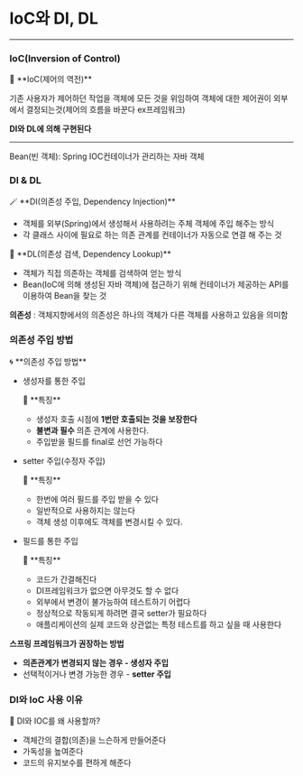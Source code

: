 # IoC와 DI, DL

---

### IoC(****Inversion of Control)****

<aside>
🧩 **IoC(제어의 역전)**

기존 사용자가 제어하던 작업을 객체에 모든 것을 위임하여 객체에 대한 제어권이 외부에서 결정되는것(제어의 흐름을 바꾼다 ex프레임워크)

**DI와 DL에 의해 구현된다**

---

Bean(빈 객체): Spring IOC컨테이너가 관리하는 자바 객체

</aside>

### DI & DL

<aside>
🪄 **DI(의존성 주입, Dependency Injection)**

- 객체를 외부(Spring)에서 생성해서 사용하려는 주체 객체에 주입 해주는 방식
- 각 클래스 사이에 필요로 하는 의존 관계를 컨테이너가 자동으로 연결 해 주는 것
</aside>

<aside>
🔎 **DL(의존성 검색, Dependency Lookup)**

- 객체가 직접 의존하는 객체를 검색하여 얻는 방식
- Bean(IoC에 의해 생성된 자바 객체)에 접근하기 위해 컨테이너가 제공하는 API를 이용하여 Bean을 찾는 것
</aside>

**의존성** : 객체지향에서의 의존성은 하나의 객체가 다른 객체를 사용하고 있음을 의미함

### 의존성 주입 방법

<aside>
🌀 **의존성 주입 방법**

- 생성자를 통한 주입
    
    <aside>
    🌟 **특징**
    
    - 생성자 호출 시점에 **1번만 호출되는 것을 보장한다**
    - **불변과 필수** 의존 관계에 사용한다.
    - 주입받을 필드를 final로 선언 가능하다
    </aside>
    
- setter 주입(수정자 주입)
    
    <aside>
    🌟 **특징**
    
    - 한번에 여러 필드를 주입 받을 수 있다
    - 일반적으로 사용하지는 않는다
    - 객체 생성 이후에도 객체를 변경시킬 수 있다.
    </aside>
    
- 필드를 통한 주입
    
    <aside>
    🌟 **특징**
    
    - 코드가 간결해진다
    - DI프레임워크가 없으면 아무것도 할 수 없다
    - 외부에서 변경이 불가능하여 테스트하기 어렵다
    - 정상적으로 작동되게 하려면 결국 setter가 필요하다
    - 애플리케이션의 실제 코드와 상관없는 특정 테스트를 하고 싶을 때 사용한다
    </aside>
    

**스프링 프레임워크가 권장하는 방법**

- **의존관계가 변경되지 않는 경우 - 생성자 주입**
- 선택적이거나 변경 가능한 경우 - **setter 주입**
</aside>

### DI와 IoC 사용 이유

<aside>
💬 DI와 IOC를 왜 사용할까?

- 객체간의 결합(의존)을 느슨하게 만들어준다
- 가독성을 높여준다
- 코드의 유지보수를 편하게 해준다
</aside>
